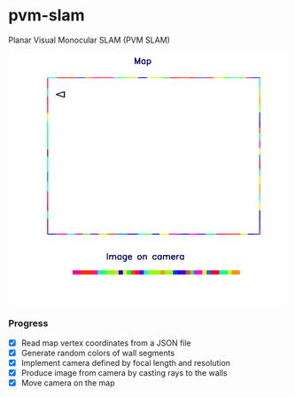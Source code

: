 # pvm-slam
Planar Visual Monocular SLAM (PVM SLAM)

![Map](https://raw.githubusercontent.com/olegboev/pvm-slam/main/docs/media/map.gif)

### Progress
- [x] Read map vertex coordinates from a JSON file
- [x] Generate random colors of wall segments
- [x] Implement camera defined by focal length and resolution
- [x] Produce image from camera by casting rays to the walls  
- [x] Move camera on the map